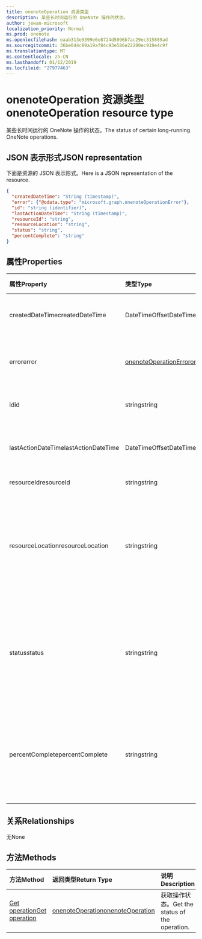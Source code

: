 ```yaml
---
title: onenoteOperation 资源类型
description: 某些长时间运行的 OneNote 操作的状态。
author: jewan-microsoft
localization_priority: Normal
ms.prod: onenote
ms.openlocfilehash: eaab313e9399e6e8724d5096b7ac29ec315889ad
ms.sourcegitcommit: 36be044c89a19af84c93e586e22200ec919e4c9f
ms.translationtype: MT
ms.contentlocale: zh-CN
ms.lasthandoff: 01/12/2019
ms.locfileid: "27977463"
---
```

# <a name="onenoteoperation-resource-type"></a><span data-ttu-id="1fcaa-103">onenoteOperation 资源类型</span><span class="sxs-lookup"><span data-stu-id="1fcaa-103">onenoteOperation resource type</span></span>

<span data-ttu-id="1fcaa-104">某些长时间运行的 OneNote 操作的状态。</span><span class="sxs-lookup"><span data-stu-id="1fcaa-104">The status of certain long-running OneNote operations.</span></span>

## <a name="json-representation"></a><span data-ttu-id="1fcaa-105">JSON 表示形式</span><span class="sxs-lookup"><span data-stu-id="1fcaa-105">JSON representation</span></span>

<span data-ttu-id="1fcaa-106">下面是资源的 JSON 表示形式。</span><span class="sxs-lookup"><span data-stu-id="1fcaa-106">Here is a JSON representation of the resource.</span></span>

<!--{
  "blockType": "resource",
  "optionalProperties": [],
  "baseType": "microsoft.graph.operation",
  "@odata.type": "microsoft.graph.onenoteOperation"
}-->

```json
{
  "createdDateTime": "String (timestamp)",
  "error": {"@odata.type": "microsoft.graph.onenoteOperationError"},
  "id": "string (identifier)",
  "lastActionDateTime": "String (timestamp)",
  "resourceId": "string",
  "resourceLocation": "string",
  "status": "string",
  "percentComplete": "string"
}

```
## <a name="properties"></a><span data-ttu-id="1fcaa-107">属性</span><span class="sxs-lookup"><span data-stu-id="1fcaa-107">Properties</span></span>
| <span data-ttu-id="1fcaa-108">属性</span><span class="sxs-lookup"><span data-stu-id="1fcaa-108">Property</span></span>     | <span data-ttu-id="1fcaa-109">类型</span><span class="sxs-lookup"><span data-stu-id="1fcaa-109">Type</span></span>   |<span data-ttu-id="1fcaa-110">说明</span><span class="sxs-lookup"><span data-stu-id="1fcaa-110">Description</span></span>|
|:---------------|:--------|:----------|
|<span data-ttu-id="1fcaa-111">createdDateTime</span><span class="sxs-lookup"><span data-stu-id="1fcaa-111">createdDateTime</span></span>| <span data-ttu-id="1fcaa-112">DateTimeOffset</span><span class="sxs-lookup"><span data-stu-id="1fcaa-112">DateTimeOffset</span></span> |<span data-ttu-id="1fcaa-113">操作的开始时间。</span><span class="sxs-lookup"><span data-stu-id="1fcaa-113">The start time of the operation.</span></span>|
|<span data-ttu-id="1fcaa-114">error</span><span class="sxs-lookup"><span data-stu-id="1fcaa-114">error</span></span>|[<span data-ttu-id="1fcaa-115">onenoteOperationError</span><span class="sxs-lookup"><span data-stu-id="1fcaa-115">onenoteOperationError</span></span>](onenoteoperationerror.md)|<span data-ttu-id="1fcaa-116">操作返回的错误。</span><span class="sxs-lookup"><span data-stu-id="1fcaa-116">The error returned by the operation.</span></span>|
|<span data-ttu-id="1fcaa-117">id</span><span class="sxs-lookup"><span data-stu-id="1fcaa-117">id</span></span>|<span data-ttu-id="1fcaa-118">string</span><span class="sxs-lookup"><span data-stu-id="1fcaa-118">string</span></span>|<span data-ttu-id="1fcaa-119">操作 ID。只读。</span><span class="sxs-lookup"><span data-stu-id="1fcaa-119">The operation id. Read-only.</span></span>|
|<span data-ttu-id="1fcaa-120">lastActionDateTime</span><span class="sxs-lookup"><span data-stu-id="1fcaa-120">lastActionDateTime</span></span>| <span data-ttu-id="1fcaa-121">DateTimeOffset</span><span class="sxs-lookup"><span data-stu-id="1fcaa-121">DateTimeOffset</span></span> |<span data-ttu-id="1fcaa-122">操作的上次活动时间。</span><span class="sxs-lookup"><span data-stu-id="1fcaa-122">The time of the last action of the operation.</span></span>|
|<span data-ttu-id="1fcaa-123">resourceId</span><span class="sxs-lookup"><span data-stu-id="1fcaa-123">resourceId</span></span>|<span data-ttu-id="1fcaa-124">string</span><span class="sxs-lookup"><span data-stu-id="1fcaa-124">string</span></span>|<span data-ttu-id="1fcaa-125">资源 ID。</span><span class="sxs-lookup"><span data-stu-id="1fcaa-125">The resource id.</span></span>|
|<span data-ttu-id="1fcaa-126">resourceLocation</span><span class="sxs-lookup"><span data-stu-id="1fcaa-126">resourceLocation</span></span>|<span data-ttu-id="1fcaa-127">string</span><span class="sxs-lookup"><span data-stu-id="1fcaa-127">string</span></span>|<span data-ttu-id="1fcaa-p101">对象的资源 URI。例如，复制页面或分区的资源 URI。</span><span class="sxs-lookup"><span data-stu-id="1fcaa-p101">The resource URI for the object. For example, the resource URI for a copied page or section.</span></span> |
|<span data-ttu-id="1fcaa-130">status</span><span class="sxs-lookup"><span data-stu-id="1fcaa-130">status</span></span>|<span data-ttu-id="1fcaa-131">string</span><span class="sxs-lookup"><span data-stu-id="1fcaa-131">string</span></span>|<span data-ttu-id="1fcaa-132">操作的当前状态：`notstarted`、`running`、`completed`、`failed`</span><span class="sxs-lookup"><span data-stu-id="1fcaa-132">The current status of the operation: `notstarted`, `running`, `completed`, `failed`</span></span> |
|<span data-ttu-id="1fcaa-133">percentComplete</span><span class="sxs-lookup"><span data-stu-id="1fcaa-133">percentComplete</span></span>|<span data-ttu-id="1fcaa-134">string</span><span class="sxs-lookup"><span data-stu-id="1fcaa-134">string</span></span>|<span data-ttu-id="1fcaa-135">操作仍处于 `running` 状态时操作的完成百分比</span><span class="sxs-lookup"><span data-stu-id="1fcaa-135">The operation percent complete if the operation is still in `running` status</span></span>

## <a name="relationships"></a><span data-ttu-id="1fcaa-136">关系</span><span class="sxs-lookup"><span data-stu-id="1fcaa-136">Relationships</span></span>
<span data-ttu-id="1fcaa-137">无</span><span class="sxs-lookup"><span data-stu-id="1fcaa-137">None</span></span>


## <a name="methods"></a><span data-ttu-id="1fcaa-138">方法</span><span class="sxs-lookup"><span data-stu-id="1fcaa-138">Methods</span></span>

| <span data-ttu-id="1fcaa-139">方法</span><span class="sxs-lookup"><span data-stu-id="1fcaa-139">Method</span></span>           | <span data-ttu-id="1fcaa-140">返回类型</span><span class="sxs-lookup"><span data-stu-id="1fcaa-140">Return Type</span></span>    |<span data-ttu-id="1fcaa-141">说明</span><span class="sxs-lookup"><span data-stu-id="1fcaa-141">Description</span></span>|
|:---------------|:--------|:----------|
|[<span data-ttu-id="1fcaa-142">Get operation</span><span class="sxs-lookup"><span data-stu-id="1fcaa-142">Get operation</span></span>](../api/onenoteoperation-get.md) | [<span data-ttu-id="1fcaa-143">onenoteOperation</span><span class="sxs-lookup"><span data-stu-id="1fcaa-143">onenoteOperation</span></span>](onenoteoperation.md) |<span data-ttu-id="1fcaa-144">获取操作状态。</span><span class="sxs-lookup"><span data-stu-id="1fcaa-144">Get the status of the operation.</span></span> |

<!-- uuid: 8fcb5dbc-d5aa-4681-8e31-b001d5168d79
2015-10-25 14:57:30 UTC -->
<!-- {
  "type": "#page.annotation",
  "description": "onenoteOperation resource",
  "keywords": "",
  "section": "documentation",
  "tocPath": ""
}-->
